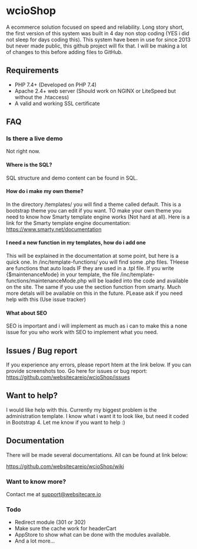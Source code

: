 # wcioShop
A ecommerce solution focused on speed and reliability. Long story short, the first version of this system was built in 4 day non stop coding (YES i did not sleep for days coding this). 
This system have been in use for since 2013 but never made public, this github project will fix that. I will be making a lot of changes to this before adding files to GitHub. 

## Requirements
- PHP 7.4+ (Developed on PHP 7.4)
- Apache 2.4+ web server (Should work on NGINX or LiteSpeed but without the .htaccess)
- A valid and working SSL certificate

## FAQ
### Is there a live demo
Not right now.

#### Where is the SQL?
SQL structure and demo content can be found in SQL.

#### How do i make my own theme?
In the directory /templates/ you will find a theme called default. This is a bootstrap theme you can edit if you want. TO make your own theme you need to know how Smarty template engine works (Not hard at all). Here is a link for the Smarty template engine documentation: https://www.smarty.net/documentation

#### I need a new function in my templates, how do i add one
This will be explained in the documentation at some point, but here is a quick one.
In /inc/template-functions/ you will find some .php files. THeese are functions that auto loads IF they are used in a .tpl file. 
If you write {$maintenanceMode} in your template, the file /inc/template-functions/maintenanceMode.php will be loaded into the code and available on the site. The same if you use the section function from smarty. 
Much more detals will be available on this in the future. PLease ask if you need help with this (Use issue tracker)

#### What about SEO
SEO is important and i will implement as much as i can to make this a none issue for you who work with SEO to implement what you need. 

## Issues / Bug report
If you experience any errors, please report htem at the link below. If you can provide screenshots too.
Go here for issues or bug report: https://github.com/websitecareio/wcioShop/issues

## Want to help?
I would like help with this. Currently my biggest problem is the administration template. I know what i want it to look like, but need it coded in Bootstrap 4. Let me know if you want to help :)

## Documentation
There will be made several documentations. All can be found at link below:

https://github.com/websitecareio/wcioShop/wiki

### Want to know more?
Contact me at support@websitecare.io 

### Todo
- Redirect module (301 or 302)
- Make sure the cache work for headerCart
- AppStore to show what can be done with the modules available.
- And a lot more...
